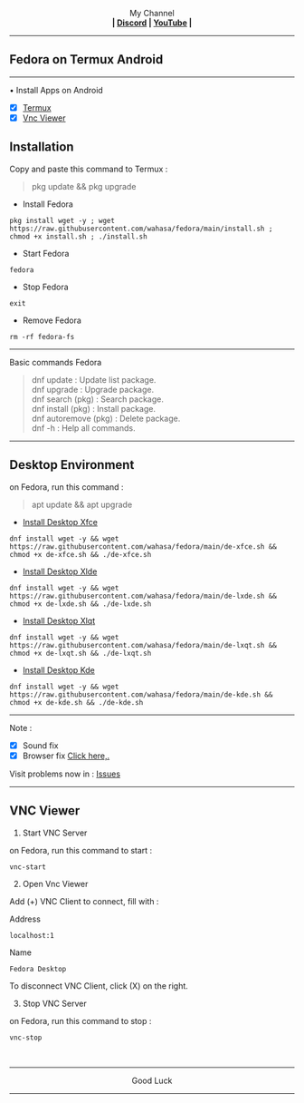
<p align="center">My Channel</br><b>
| <a href="https://discord.gg/GCehyym">Discord</a> | <a href="https://youtube.com/channel/UC3sLb7eZCu72iv3G1yUhUHQ">YouTube</a> |</b></p>

---
## Fedora on Termux Android

---
• Install Apps on Android
- [x] [Termux](https://apkcombo.com/id/termux/com.termux)
- [x] [Vnc Viewer](https://play.google.com/store/apps/details?id=com.realvnc.viewer.android)

## Installation

Copy and paste this command to Termux :
> pkg update && pkg upgrade

* Install Fedora
```
pkg install wget -y ; wget https://raw.githubusercontent.com/wahasa/fedora/main/install.sh ; chmod +x install.sh ; ./install.sh
```

* Start Fedora
```
fedora
```

* Stop Fedora
```
exit
```

* Remove Fedora
```
rm -rf fedora-fs
```

---
Basic commands Fedora
> dnf update : Update list package.</br>
> dnf upgrade : Upgrade package.</br>
> dnf search (pkg) : Search package.</br>
> dnf install (pkg) : Install package.</br>
> dnf autoremove (pkg) : Delete package.</br>
> dnf -h : Help all commands.
---
## Desktop Environment

on Fedora, run this command :
> apt update && apt upgrade

* [Install Desktop Xfce](https://youtu.be/ON_lcUEs5VY)
```
dnf install wget -y && wget https://raw.githubusercontent.com/wahasa/fedora/main/de-xfce.sh && chmod +x de-xfce.sh && ./de-xfce.sh
```

* [Install Desktop Xlde](https://youtu.be/YGEv8ZMGXMk)
```
dnf install wget -y && wget https://raw.githubusercontent.com/wahasa/fedora/main/de-lxde.sh && chmod +x de-lxde.sh && ./de-lxde.sh
```

* [Install Desktop Xlqt](https://youtu.be/SAhah3LvjrU)
```
dnf install wget -y && wget https://raw.githubusercontent.com/wahasa/fedora/main/de-lxqt.sh && chmod +x de-lxqt.sh && ./de-lxqt.sh
```

* [Install Desktop Kde](https://youtu.be/JEJy47ENcbI)
```
dnf install wget -y && wget https://raw.githubusercontent.com/wahasa/fedora/main/de-kde.sh && chmod +x de-kde.sh && ./de-kde.sh
```
---
Note :
- [x] Sound fix
- [x] Browser fix [Click here,.](https://github.com/wahasa/fedora/issues/1#issuecomment-1396447589)

Visit problems now in : [Issues](https://github.com/wahasa/fedora/issues)

---
## VNC Viewer

1. Start VNC Server

on Fedora, run this command to start :
```
vnc-start
```

2. Open Vnc Viewer

Add (+) VNC Client to connect, fill with :

Address
```
localhost:1
```

Name
```
Fedora Desktop
```

To disconnect VNC Client, click (X) on the right.

3. Stop VNC Server

on Fedora, run this command to stop :
```
vnc-stop
```

</br>

---
<p align="center">Good Luck</p>

---
